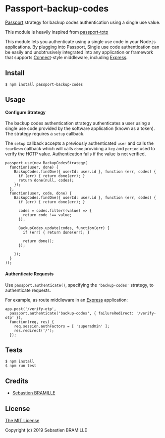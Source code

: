 # Passport-backup-codes

[Passport](http://passportjs.org/) strategy for backup codes authentication using
a single use value.

This module is heavily inspired from [passport-totp](https://github.com/jaredhanson/passport-totp)

This module lets you authenticate using a single use code in your Node.js
applications. By plugging into Passport, Single use code authentication can be
easily and unobtrusively integrated into any application or framework that
supports [Connect](http://www.senchalabs.org/connect/)-style middleware,
including [Express](http://expressjs.com/).

## Install

    $ npm install passport-backup-codes

## Usage

#### Configure Strategy

The backup codes authentication strategy authenticates a user using a single use code provided by the software 
application (known as a token). The strategy requires a `setup` callback.

The `setup` callback accepts a previously authenticated `user` and calls 
the `tearDown` callback which will calls `done` providing a `key` and `period` used 
to verify the HOTP value. Authentication fails if the value is not verified.

    passport.use(new BackupCodesStrategy(
      function(user, done) {
        BackupCodes.findOne({ userId: user.id }, function (err, codes) {
          if (err) { return done(err); }
          return done(null, codes);
        });
      },
      function(user, code, done) {
        BackupCodes.findOne({ userId: user.id }, function (err, codes) {
          if (err) { return done(err); }
          
          codes = codes.filter((value) => {
            return code !== value;
          });
          
          BackupCodes.update(codes, function(err) {
            if (err) { return done(err); }

            return done();
          });
          
        });
      }
    ));

#### Authenticate Requests

Use `passport.authenticate()`, specifying the `'backup-codes'` strategy, to authenticate
requests.

For example, as route middleware in an [Express](http://expressjs.com/)
application:

    app.post('/verify-otp', 
      passport.authenticate('backup-codes', { failureRedirect: '/verify-otp' }),
      function(req, res) {
        req.session.authFactors = [ 'superadmin' ];
        res.redirect('/');
      });

## Tests

    $ npm install
    $ npm run test

## Credits

  - [Sebastien BRAMILLE](http://github.com/oktapodia)

## License

[The MIT License](http://opensource.org/licenses/MIT)

Copyright (c) 2019 Sebastien BRAMILLE
